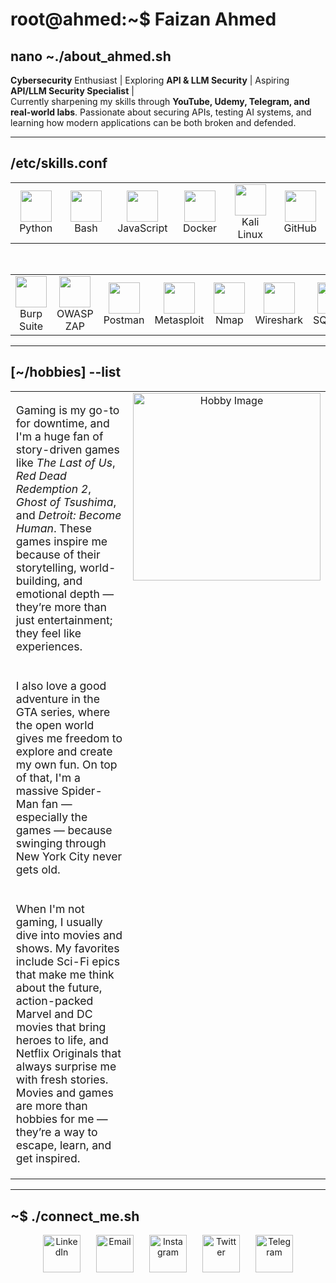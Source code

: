  # root@ahmed:~$ Faizan Ahmed
  


## nano ~./about_ahmed.sh 

**Cybersecurity** Enthusiast | Exploring **API & LLM Security** | 
Aspiring **API/LLM Security Specialist** | <br>
Currently sharpening my skills through **YouTube, Udemy, Telegram, and real-world labs**. Passionate about securing APIs, testing AI systems, and learning how modern applications can be both broken and defended.  


---

## /etc/skills.conf  
 

<div align="center">

<table>
<tr>
<td align="center" width="100">
<img src="https://cdn.jsdelivr.net/gh/devicons/devicon/icons/python/python-original.svg" width="50"/><br>Python
</td>
<td align="center" width="100">
<img src="https://cdn.jsdelivr.net/gh/devicons/devicon/icons/bash/bash-original.svg" width="50"/><br>Bash
</td>
<td align="center" width="100">
<img src="https://cdn.jsdelivr.net/gh/devicons/devicon/icons/javascript/javascript-original.svg" width="50"/><br>JavaScript
</td>
<td align="center" width="100">
<img src="https://cdn.jsdelivr.net/gh/devicons/devicon/icons/docker/docker-original.svg" width="50"/><br>Docker
</td>
<td align="center" width="100">
<img src="https://upload.wikimedia.org/wikipedia/commons/2/2b/Kali-dragon-icon.svg" width="50"/><br>Kali Linux
</td>
<td align="center" width="100">
<img src="https://cdn.jsdelivr.net/gh/devicons/devicon/icons/github/github-original.svg" width="50"/><br>GitHub
</td>
</tr>
</table>

<br>

<table>
<tr>
<td align="center" width="100">
<img src="https://encrypted-tbn0.gstatic.com/images?q=tbn:ANd9GcQSUqXIfMA5SWejplac2niPnKswtWJYB7Ev_w&s" width="50"/><br>Burp Suite
</td>
<td align="center" width="100">
<img src="https://avatars.githubusercontent.com/u/6716868?s=200&v=4" width="50"/><br>OWASP ZAP
</td>
<td align="center" width="100">
<img src="https://uxwing.com/wp-content/themes/uxwing/download/brands-and-social-media/postman-icon.png" width="50"/><br>Postman
</td>
<td align="center" width="100">
<img src="https://dashboard.snapcraft.io/site_media/appmedia/2022/08/metasploit-framework-logo.svg.png" width="50"/><br>Metasploit
</td>
<td align="center" width="100">
<img src="https://img.icons8.com/color/512/nmap.png" width="50"/><br>Nmap
</td>
<td align="center" width="100">
<img src="https://images.icon-icons.com/1381/PNG/512/wireshark_94067.png" width="50"/><br>Wireshark
</td>
<td align="center" width="100">
<img src="https://gitlab.com/uploads/-/system/project/avatar/11904321/kali-sqlmap.png" width="50"/><br>SQLMap
</td>
</tr>
</table>

</div>




---
## [~/hobbies] --list  

<table>
<tr>
<td width="65%" valign="top" style="font-size:1.1em;">

Gaming is my go-to for downtime, and I'm a huge fan of story-driven games like *The Last of Us*, *Red Dead Redemption 2*, *Ghost of Tsushima*, and *Detroit: Become Human*. These games inspire me because of their storytelling, world-building, and emotional depth — they’re more than just entertainment; they feel like experiences.  
<br><br>
I also love a good adventure in the GTA series, where the open world gives me freedom to explore and create my own fun. On top of that, I'm a massive Spider-Man fan — especially the games — because swinging through New York City never gets old.  
<br><br>
When I'm not gaming, I usually dive into movies and shows. My favorites include Sci-Fi epics that make me think about the future, action-packed Marvel and DC movies that bring heroes to life, and Netflix Originals that always surprise me with fresh stories. Movies and games are more than hobbies for me — they’re a way to escape, learn, and get inspired.  

</td>

<td width="35%" valign="top" align="center">
<img src="https://i.pinimg.com/originals/7f/f8/bf/7ff8bffd16827dfb931124279963b208.png" alt="Hobby Image" width="300"/>
</td>
</tr>
</table>


---


## ~\$ ./connect_me.sh  

<div align="center" style="display: flex; justify-content: center; gap: 25px; list-style: none;">

  <a href="https://www.linkedin.com/in/faizan-ahmed-1b588331b/">
    <img src="https://github.com/user-attachments/assets/9405f623-4275-4668-93c1-0ef4031cc71e" alt="LinkedIn" width="60" height="60"/>
  </a>

  <a href="mailto:forfaizanahmed@gmail.com">
    <img src="https://github.com/user-attachments/assets/6b42ce94-1793-4966-a564-426732db320b" alt="Email" width="60" height="60"/>
  </a>

  <a href="https://instagram.com/faizan_ahmed_2008">
    <img src="https://github.com/user-attachments/assets/caa127e9-d438-45aa-ac60-a7381deaa1ad" alt="Instagram" width="60" height="60"/>
  </a>

  <a href="https://twitter.com/FaizanAhmed2008">
    <img src="https://github.com/user-attachments/assets/67e01382-997e-497f-ac1f-ce338f78716a" alt="Twitter" width="60" height="60"/>
  </a>

  <a href="https://t.me/faizan_ahmed_2008">
    <img src="https://upload.wikimedia.org/wikipedia/commons/8/82/Telegram_logo.svg" alt="Telegram" width="60" height="60"/>
  </a>

</div>


